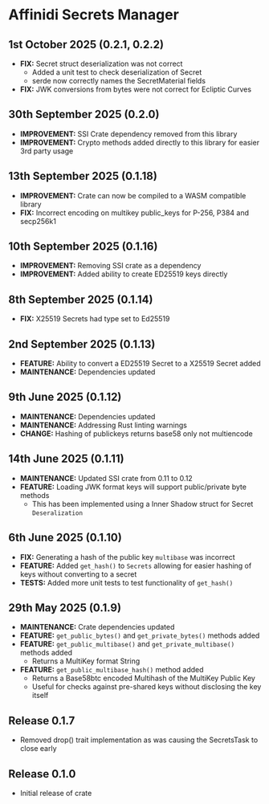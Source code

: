 # Affinidi Secrets Manager

## 1st October 2025 (0.2.1, 0.2.2)

- **FIX:** Secret struct deserialization was not correct
  - Added a unit test to check deserialization of Secret
  - serde now correctly names the SecretMaterial fields
- **FIX:** JWK conversions from bytes were not correct for Ecliptic Curves

## 30th September 2025 (0.2.0)

- **IMPROVEMENT:** SSI Crate dependency removed from this library
- **IMPROVEMENT:** Crypto methods added directly to this library for easier 3rd
  party usage

## 13th September 2025 (0.1.18)

- **IMPROVEMENT:** Crate can now be compiled to a WASM compatible library
- **FIX:** Incorrect encoding on multikey public_keys for P-256, P384 and secp256k1

## 10th September 2025 (0.1.16)

- **IMPROVEMENT:** Removing SSI crate as a dependency
- **IMPROVEMENT:** Added ability to create ED25519 keys directly

## 8th September 2025 (0.1.14)

- **FIX:** X25519 Secrets had type set to Ed25519

## 2nd September 2025 (0.1.13)

- **FEATURE:** Ability to convert a ED25519 Secret to a X25519 Secret added
- **MAINTENANCE:** Dependencies updated

## 9th June 2025 (0.1.12)

- **MAINTENANCE:** Dependencies updated
- **MAINTENANCE:** Addressing Rust linting warnings
- **CHANGE:** Hashing of publickeys returns base58 only not multiencode

## 14th June 2025 (0.1.11)

- **MAINTENANCE:** Updated SSI crate from 0.11 to 0.12
- **FEATURE:** Loading JWK format keys will support public/private byte methods
  - This has been implemented using a Inner Shadow struct for Secret `Deseralization`

## 6th June 2025 (0.1.10)

- **FIX:** Generating a hash of the public key `multibase` was incorrect
- **FEATURE:** Added `get_hash()` to `Secrets` allowing for easier hashing of keys
  without converting to a secret
- **TESTS:** Added more unit tests to test functionality of `get_hash()`

## 29th May 2025 (0.1.9)

- **MAINTENANCE:** Crate dependencies updated
- **FEATURE:** `get_public_bytes()` and `get_private_bytes()` methods added
- **FEATURE:** `get_public_multibase()` and `get_private_multibase()` methods added
  - Returns a MultiKey format String
- **FEATURE:** `get_public_multibase_hash()` method added
  - Returns a Base58btc encoded Multihash of the MultiKey Public Key
  - Useful for checks against pre-shared keys without disclosing the key itself

## Release 0.1.7

- Removed drop() trait implementation as was causing the SecretsTask to close early

## Release 0.1.0

- Initial release of crate
